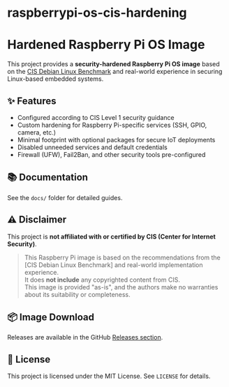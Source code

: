 # raspberrypi-os-cis-hardening
# Hardened Raspberry Pi OS Image

This project provides a **security-hardened Raspberry Pi OS image** based on the [CIS Debian Linux Benchmark](https://www.cisecurity.org/benchmark/debian_linux) and real-world experience in securing Linux-based embedded systems.

## ✨ Features
- Configured according to CIS Level 1 security guidance
- Custom hardening for Raspberry Pi-specific services (SSH, GPIO, camera, etc.)
- Minimal footprint with optional packages for secure IoT deployments
- Disabled unneeded services and default credentials
- Firewall (UFW), Fail2Ban, and other security tools pre-configured

## 📚 Documentation
See the `docs/` folder for detailed guides.

## ⚠️ Disclaimer
This project is **not affiliated with or certified by CIS (Center for Internet Security)**.

> This Raspberry Pi image is based on the recommendations from the [CIS Debian Linux Benchmark] and real-world implementation experience.  
> It does **not include** any copyrighted content from CIS.  
> This image is provided "as-is", and the authors make no warranties about its suitability or completeness.

## 📦 Image Download
Releases are available in the GitHub [Releases section](../../releases).

## 🔐 License
This project is licensed under the MIT License. See `LICENSE` for details.
